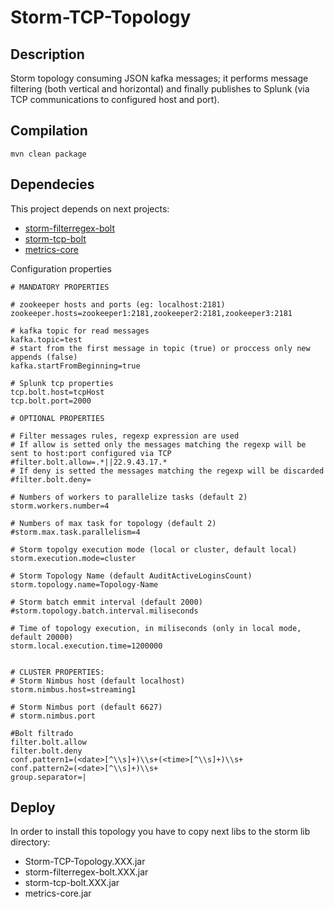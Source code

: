 # Storm-TCP-Topology
## Description
Storm topology consuming JSON kafka messages; it performs message filtering (both vertical and horizontal) and finally publishes to Splunk (via TCP communications to configured host and port).

## Compilation

```
mvn clean package
````

## Dependecies
This project depends on next projects:
* [storm-filterregex-bolt](https://github.com/keedio/storm-filterregex-bolt)
* [storm-tcp-bolt](https://github.com/keedio/storm-tcp-bolt)
* [metrics-core](https://github.com/dropwizard/metrics)

Configuration properties

```
# MANDATORY PROPERTIES

# zookeeper hosts and ports (eg: localhost:2181)
zookeeper.hosts=zookeeper1:2181,zookeeper2:2181,zookeeper3:2181

# kafka topic for read messages
kafka.topic=test
# start from the first message in topic (true) or proccess only new appends (false)
kafka.startFromBeginning=true

# Splunk tcp properties
tcp.bolt.host=tcpHost
tcp.bolt.port=2000

# OPTIONAL PROPERTIES

# Filter messages rules, regexp expression are used
# If allow is setted only the messages matching the regexp will be sent to host:port configured via TCP
#filter.bolt.allow=.*||22.9.43.17.*
# If deny is setted the messages matching the regexp will be discarded
#filter.bolt.deny=

# Numbers of workers to parallelize tasks (default 2)
storm.workers.number=4

# Numbers of max task for topology (default 2)
#storm.max.task.parallelism=4

# Storm topolgy execution mode (local or cluster, default local)
storm.execution.mode=cluster

# Storm Topology Name (default AuditActiveLoginsCount)
storm.topology.name=Topology-Name

# Storm batch emmit interval (default 2000)
#storm.topology.batch.interval.miliseconds

# Time of topology execution, in miliseconds (only in local mode, default 20000)
storm.local.execution.time=1200000


# CLUSTER PROPERTIES:
# Storm Nimbus host (default localhost)
storm.nimbus.host=streaming1

# Storm Nimbus port (default 6627)
# storm.nimbus.port

#Bolt filtrado
filter.bolt.allow
filter.bolt.deny
conf.pattern1=(<date>[^\\s]+)\\s+(<time>[^\\s]+)\\s+
conf.pattern2=(<date>[^\\s]+)\\s+
group.separator=|
```

## Deploy
In order to install this topology you have to copy next libs to the storm lib directory:
* Storm-TCP-Topology.XXX.jar
* storm-filterregex-bolt.XXX.jar
* storm-tcp-bolt.XXX.jar
* metrics-core.jar
